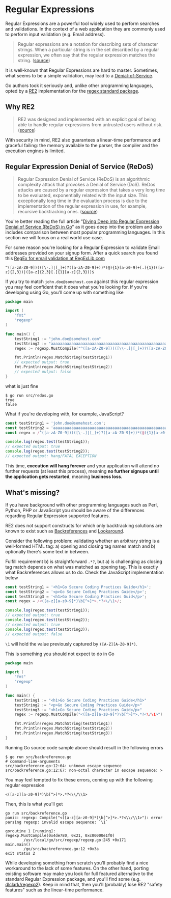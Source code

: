 Regular Expressions
===================

Regular Expressions are a powerful tool widely used to perform searches and
validations. In the context of a web application they are commonly used to
perform input validation (e.g. Email address).

> Regular expressions are a notation for describing sets of character strings.
> When a particular string is in the set described by a regular expression, we
> often say that the regular expression matches the string. ([source][1])

It is well-known that Regular Expressions are hard to master. Sometimes, what
seems to be a simple validation, may lead to a [Denial-of-Service][2].

Go authors took it seriously and, unlike other programming languages, opted by
a [RE2][3] implementation for the [regex standard package][4].

## Why RE2

> RE2 was designed and implemented with an explicit goal of being able to handle
> regular expressions from untrusted users without risk. ([source][10])

With security in mind, RE2 also guarantees a linear-time performance and
graceful failing: the memory available to the parser, the compiler and the
execution engines is limited.

## Regular Expression Denial of Service (ReDoS)

> Regular Expression Denial of Service (ReDoS) is an algorithmic complexity
> attack that provokes a Denial of Service (DoS). ReDos attacks are caused by a
> regular expression that takes a very long time to be evaluated, exponentially
> related with the input size. This exceptionally long time in the evaluation
> process is due to the implementation of the regular expression in use, for
> example, recursive backtracking ones. ([source][8])

You're better reading the full article "[Diving Deep into Regular Expression
Denial of Service (ReDoS) in Go][8]" as it goes deep into the problem and also
includes comparison between most popular programming languages. In this section
we will focus on a real world use case.

For some reason you're looking for a Regular Expression to validate Email
addresses provided on your signup form. After a quick search you found this
[RegEx for email validation at RegExLib.com][9]

```
^([a-zA-Z0-9])(([\-.]|[_]+)?([a-zA-Z0-9]+))*(@){1}[a-z0-9]+[.]{1}(([a-z]{2,3})|([a-z]{2,3}[.]{1}[a-z]{2,3}))$
```

If you try to match `john.doe@somehost.com` against this regular expression you
may feel confident that it does what you're looking for. If you're developing
using Go, you'll come up with something like

```go
package main

import (
    "fmt"
    "regexp"
)

func main() {
    testString1 := "john.doe@somehost.com"
    testString2 := "aaaaaaaaaaaaaaaaaaaaaaaaaaaaaaaaaaaaaaaaaaaaaaaaaaaaaaaa!"
    regex := regexp.MustCompile("^([a-zA-Z0-9])(([\\-.]|[_]+)?([a-zA-Z0-9]+))*(@){1}[a-z0-9]+[.]{1}(([a-z]{2,3})|([a-z]{2,3}[.]{1}[a-z]{2,3}))$")

    fmt.Println(regex.MatchString(testString1))
    // expected output: true
    fmt.Println(regex.MatchString(testString2))
    // expected output: false
}
```

what is just fine

```
$ go run src/redos.go
true
false
```

What if you're developing with, for example, JavaScript?

```JavaScript
const testString1 = 'john.doe@somehost.com';
const testString2 = 'aaaaaaaaaaaaaaaaaaaaaaaaaaaaaaaaaaaaaaaaaaaaaaaaaaaaaaaa!';
const regex = /^([a-zA-Z0-9])(([\-.]|[_]+)?([a-zA-Z0-9]+))*(@){1}[a-z0-9]+[.]{1}(([a-z]{2,3})|([a-z]{2,3}[.]{1}[a-z]{2,3}))$/;

console.log(regex.test(testString1));
// expected output: true
console.log(regex.test(testString2));
// expected output: hang/FATAL EXCEPTION

```

This time, **execution will hang forever** and your application will attend no
further requests (at least this process), meaning **no further signups until the
application gets restarted**, meaning **business loss**.

## What's missing?

If you have background with other programming languages such as Perl, Python,
PHP or JavaScript you should be aware of the differences regarding Regular
Expression supported features.

RE2 does not support constructs for which only backtracking solutions are known
to exist such as [Backreferences][5] and [Lookaround][6].

Consider the following problem: validating whether an arbitrary string is a
well-formed HTML tag: a) opening and closing tag names match and b) optionally
there's some text in between.

Fulfill requirement b) is straightforward `.*?`, but a) is challenging as
closing tag match depends on what was matched as opening tag. This is exactly
what Backreferences allows us to do. Check the JavaScript implementation below

```JavaScript
const testString1 = '<h1>Go Secure Coding Practices Guide</h1>';
const testString2 = '<p>Go Secure Coding Practices Guide</p>';
const testString3 = '<h1>Go Secure Coding Practices Guid</p>';
const regex = /<([a-z][a-z0-9]*)\b[^>]*>.*?<\/\1>/;

console.log(regex.test(testString1));
// expected output: true
console.log(regex.test(testString2));
// expected output: true
console.log(regex.test(testString3));
// expected output: false

```

`\1` will hold the value previously captured by `([A-Z][A-Z0-9]*)`.

This is something you should not expect to do in Go

```go
package main

import (
    "fmt"
    "regexp"
)

func main() {
    testString1 := "<h1>Go Secure Coding Practices Guide</h1>"
    testString2 := "<p>Go Secure Coding Practices Guide</p>"
    testString3 := "<h1>Go Secure Coding Practices Guid</p>"
    regex := regexp.MustCompile("<([a-z][a-z0-9]*)\b[^>]*>.*?<\/\1>")

    fmt.Println(regex.MatchString(testString1))
    fmt.Println(regex.MatchString(testString2))
    fmt.Println(regex.MatchString(testString3))
}

```

Running Go source code sample above should result in the following errors

```
$ go run src/backreference.go
# command-line-arguments
src/backreference.go:12:64: unknown escape sequence
src/backreference.go:12:67: non-octal character in escape sequence: >
```

You may feel tempted to fix these errors, coming up with the following regular
expression

```
<([a-z][a-z0-9]*)\b[^>]*>.*?<\\/\\1>
```

Then, this is what you'll get

```
go run src/backreference.go
panic: regexp: Compile("<([a-z][a-z0-9]*)\b[^>]*>.*?<\\/\\1>"): error parsing regexp: invalid escape sequence: `\1`

goroutine 1 [running]:
regexp.MustCompile(0x4de780, 0x21, 0xc00000e1f0)
        /usr/local/go/src/regexp/regexp.go:245 +0x171
main.main()
        /go/src/backreference.go:12 +0x3a
exit status 2
```

While developing something from scratch you'll probably find a nice workaround
to the lack of some features. On the other hand, porting existing software may
make you look for full featured alternative to the standard Regular Expression
package, and you'll find some (e.g. [dlclark/regexp2][7]). Keep in mind that,
then you'll (probably) lose RE2 "safety features" such as the linear-time
performance.

[1]: https://swtch.com/~rsc/regexp/regexp1.html
[2]: #regular-expression-denial-of-service-redos
[3]: https://github.com/google/re2/wiki
[4]: https://golang.org/pkg/regexp/
[5]: https://www.regular-expressions.info/backref.html
[6]: https://www.regular-expressions.info/lookaround.html
[7]: https://github.com/dlclark
[8]: https://www.checkmarx.com/2018/05/07/redos-go/
[9]: http://regexlib.com/REDetails.aspx?regexp_id=1757
[10]: https://github.com/google/re2/wiki/WhyRE2


